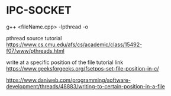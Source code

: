 # IPC-SOCKET

g++ <fileName.cpp> -lpthread -o <exe-name>

pthread source tutorial
https://www.cs.cmu.edu/afs/cs/academic/class/15492-f07/www/pthreads.html

write at a specific position of the file tutorial link
https://www.geeksforgeeks.org/fsetpos-set-file-position-in-c/

https://www.daniweb.com/programming/software-development/threads/48883/writing-to-certain-position-in-a-file
